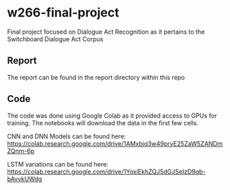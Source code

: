 # w266-final-project
Final project focused on Dialogue Act Recognition as it pertains to the Switchboard Dialogue Act Corpus

## Report
The report can be found in the report directory within this repo

## Code
The code was done using Google Colab as it provided access to GPUs for training. The notebooks will download the data in the first few cells.

CNN and DNN Models can be found here: https://colab.research.google.com/drive/1AMxbjq3w49pryE25ZaW5ZANDmZQnm-6p

LSTM variations can be found here: https://colab.research.google.com/drive/1YoxiEkhZQJ5dGJSeIzD9qb-bAvvkUWdg
